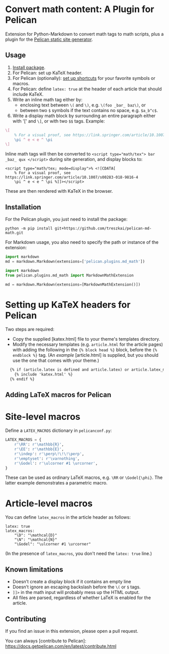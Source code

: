 # Convert math content: A Plugin for Pelican

Extension for Python-Markdown to convert math tags to math scripts, plus a plugin for the [Pelican static site generator](https://github.com/getpelican/pelican).

Usage
-----

1. [Install package](#Installation).
2. For Pelican: set up KaTeX header.
3. For Pelican (optionally): [set up shortcuts](#Adding-LaTeX-macros-for-Pelican) for your favorite symbols or macros.
4. For Pelican: define `latex: true` at the header of each article that should include KaTeX.
4. Write an inline math tag either by:
   - enclosing text between `\(` and `\)`, e.g. `\(foo _bar_ baz\)`, or
   - between two `$` symbols if the text contains no space, e.g. `$a_b^c$`.
5. Write a display math block by surrounding an entire paragraph either with '\[' and `\]`, or with two `$$` tags. Example:

```latex
\[
    % For a visual proof, see https://link.springer.com/article/10.1007/s00283-018-9816-4
    \pi ^ e < e ^ \pi
\]
```

Inline math tags will then be converted to `<script type="math/tex"> bar _baz_ qux </script>` during site generation,
and display blocks to:
```
<script type="math/tex; mode=display">% <![CDATA[
    % For a visual proof, see https://link.springer.com/article/10.1007/s00283-018-9816-4
    \pi ^ e < e ^ \pi %]]></script>
```

These are then rendered with KaTeX in the browser.

Installation
------------

For the Pelican plugin, you just need to install the package:

```
python -m pip install git+https://github.com/treszkai/pelican-md-math.git
```

For Markdown usage, you also need to specify the path or instance of the extension:

```python
import markdown
md = markdown.Markdown(extensions=['pelican.plugins.md_math'])
```

```python
import markdown
from pelican.plugins.md_math import MarkdownMathExtension

md = markdown.Markdown(extensions=[MarkdownMathExtension()])
```

Setting up KaTeX headers for Pelican
====================================

Two steps are required:
 - Copy the supplied [katex.html] file to your theme's templates directory.
 - Modify the necessary templates (e.g. `article.html` for the article pages) with adding the following in the `{% block head %}` block, before the `{% endblock %}` tag. (An _example_ [article.html] is supplied, but you should use the one that comes with your theme.)

```html
  {% if (article.latex is defined and article.latex) or article.latex_macros is defined %}
    {% include 'katex.html' %}
  {% endif %}
```

Adding LaTeX macros for Pelican
-------------------------------

Site-level macros
=================

Define a `LATEX_MACROS` dictionary in `pelicanconf.py`:

```python
LATEX_MACROS = {
    r'\RR': r'\mathbb{R}',
    r'\EE': r'\mathbb{E}',
    r'\indep': r'\perp\!\!\!\perp',
    r'\emptyset': r'\varnothing',
    r'\Godel': r'\ulcorner #1 \urcorner',
}
```

These can be used as ordinary LaTeX macros, e.g. `\RR` or `\Godel{\phi}`.
The latter example demonstrates a parametric macro.

Article-level macros
====================

You can define `latex_macros` in the article header as follows:

```
latex: true
latex_macros:
    "\D": "\mathcal{D}"
    "\N": "\mathcal{N}"
    "\Godel": "\ulcorner #1 \urcorner"
```

(In the presence of `latex_macros`, you don't need the `latex: true` line.)

Known limitations
-----------------

- Doesn’t create a display block if it contains an empty line
- Doesn’t ignore an escaping backslash before the `\(` or `$` tags.
- `]]>` in the math input will probably mess up the HTML output.
- All files are parsed, regardless of whether LaTeX is enabled for the article.

Contributing
------------

If you find an issue in this extension, please open a pull request.

You can always [contribute to Pelican]: https://docs.getpelican.com/en/latest/contribute.html

